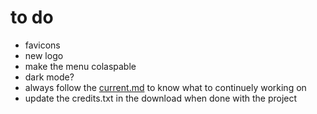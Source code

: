 # to do
- favicons
- new logo
- make the menu colaspable
- dark mode?
- always follow the [current.md](current.md) to know what to continuely working on
- update the credits.txt in the download when done with the project